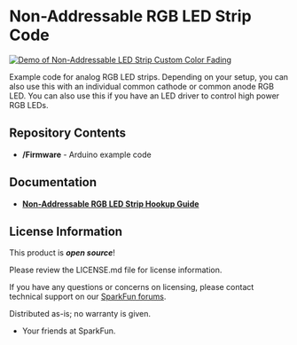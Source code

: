 Non-Addressable RGB LED Strip Code
========================================

[![Demo of Non-Addressable LED Strip Custom Color Fading](https://cdn.sparkfun.com/assets/learn_tutorials/7/3/1/Non-Addressable_RGB_LED_Strip_Custom_Color_Fading.gif)](https://cdn.sparkfun.com/assets/learn_tutorials/7/3/1/Non-Addressable_RGB_LED_Strip_Custom_Color_Fading.gif)

Example code for analog RGB LED strips. Depending on your setup, you can also use this with an individual common cathode or common anode RGB LED. You can also use this if you have an LED driver to control high power RGB LEDs.

Repository Contents
-------------------
* **/Firmware** - Arduino example code 

Documentation
--------------
* **[Non-Addressable RGB LED Strip Hookup Guide](https://learn.sparkfun.com/tutorials/non-addressable-rgb-led-strip-hookup-guide)**


License Information
-------------------

This product is _**open source**_! 

Please review the LICENSE.md file for license information. 

If you have any questions or concerns on licensing, please contact technical support on our [SparkFun forums](https://forum.sparkfun.com/viewforum.php?f=152).

Distributed as-is; no warranty is given.

- Your friends at SparkFun.

_<COLLABORATION CREDIT>_
